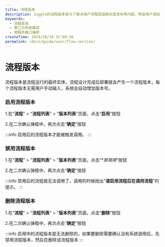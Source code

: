 ```yaml
---
title: 流程版本
description: Juggle的流程版本是为了解决用户流程回滚和灰度发布等问题，帮助用户减轻流程切换的成本，提供流程的使用效率。
keywords:
  - 流程版本
  - 第三方系统集成
  - 微服务接口编排
createTime: 2024/10/18 15:09:38
permalink: /docs/guide/user/flow-version/
---
```


# 流程版本

流程版本是流程运行的最终实体，流程设计完成后部署就会产生一个流程版本，每个流程版本无需用户手动输入，系统会自动增加版本号。

### 启用流程版本

1.在"**流程**" > "**流程列表**" > "**版本列表**"页面，点击“**启用**”按钮

2.在二次确认弹框中，再次点击“**确定**”按钮

:::info
启用后的流程版本才能被触发调用。
:::

### 禁用流程版本

1.在"**流程**" > "**流程列表**" > "**版本列表**"页面，点击“**禁用用*”按钮

2.在二次确认弹框中，再次点击“**确定**”按钮

:::info
禁用后的流程就无法调用了，调用的时候抛出“**请启用流程后在调用流程**”的提示。
:::

### 删除流程版本

1.在"**流程**" > "**流程列表**" > "**版本列表**"页面，点击“**删除**”按钮

2.在二次确认弹框中，再次点击“**确定**”按钮

:::info
启用中的流程版本是无法删除的，如果要删除需要确认没有系统调用后，先禁用流程版本，然后在删除该流程版本
:::